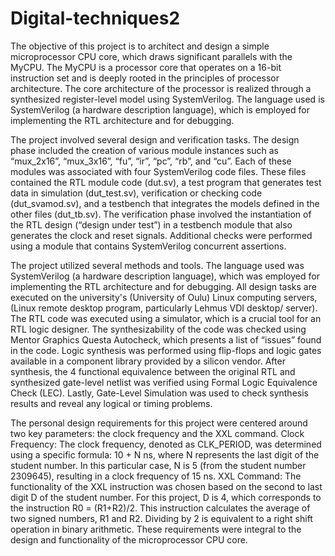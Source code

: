 # Digital-techniques2
The objective of this project is to architect and design a simple microprocessor CPU core, which
draws significant parallels with the MyCPU. The MyCPU is a processor core that operates on a
16-bit instruction set and is deeply rooted in the principles of processor architecture. The core
architecture of the processor is realized through a synthesized register-level model using SystemVerilog. 
The language used is SystemVerilog (a hardware description language), which is employed for implementing the RTL architecture
and for debugging.

The project involved several design and verification tasks. The design phase included the
creation of various module instances such as “mux_2x16”, “mux_3x16”, “fu”, “ir”, “pc”, “rb”, and
“cu”. Each of these modules was associated with four SystemVerilog code files.
These files contained the RTL module code (dut.sv), a test program that generates test data in
simulation (dut_test.sv), verification or checking code (dut_svamod.sv), and a testbench that
integrates the models defined in the other files (dut_tb.sv).
The verification phase involved the instantiation of the RTL design (“design under test”) in a
testbench module that also generates the clock and reset signals. Additional checks were
performed using a module that contains SystemVerilog concurrent assertions.

The project utilized several methods and tools. The language used was SystemVerilog (a
hardware description language), which was employed for implementing the RTL architecture
and for debugging. All design tasks are executed on the university's (University of Oulu) Linux computing servers,
(Linux remote desktop program, particularly Lehmus VDI desktop/ server).
The RTL code was executed using a simulator, which is a crucial tool for an RTL logic designer.
The synthesizability of the code was checked using Mentor Graphics Questa Autocheck, which
presents a list of “issues” found in the code. Logic synthesis was performed using flip-flops and
logic gates available in a component library provided by a silicon vendor. After synthesis, the
4 functional equivalence between the original RTL and synthesized gate-level netlist was verified
using Formal Logic Equivalence Check (LEC). Lastly, Gate-Level Simulation was used to check
synthesis results and reveal any logical or timing problems.

The personal design requirements for this project were centered around two key parameters:
the clock frequency and the XXL command.
Clock Frequency: The clock frequency, denoted as CLK_PERIOD, was determined using a
specific formula: 10 + N ns, where N represents the last digit of the student number. In this
particular case, N is 5 (from the student number 2309645), resulting in a clock frequency of 15
ns.
XXL Command: The functionality of the XXL instruction was chosen based on the second to last
digit D of the student number. For this project, D is 4, which corresponds to the instruction R0 =
(R1+R2)/2. This instruction calculates the average of two signed numbers, R1 and R2. Dividing
by 2 is equivalent to a right shift operation in binary arithmetic.
These requirements were integral to the design and functionality of the microprocessor CPU
core.
